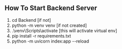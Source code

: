 ## How To Start Backend Server

1. cd Backend [if not]
2. python -m venv venv [if not created]
3. .\venv\Scripts\activate [this will activate virtual env]
4. pip install -r requirements.txt
5. python -m uvicorn index:app --reload
